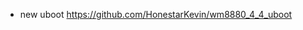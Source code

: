 
 * new uboot <https://github.com/HonestarKevin/wm8880_4_4_uboot>

<!-- vim: set autoindent expandtab sw=4 syntax=markdown: -->
